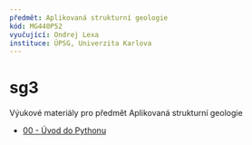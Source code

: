 ```yaml
---
předmět: Aplikovaná strukturní geologie
kód: MG440P52
vyučující: Ondrej Lexa
instituce: ÚPSG, Univerzita Karlova
---
```


sg3
===

Výukové materiály pro předmět Aplikovaná strukturní geologie

  - [00 - Úvod do Pythonu](http://nbviewer.ipython.org/github/ondrolexa/sg3/blob/master/00_Uvod_do_Pythonu.ipynb)

